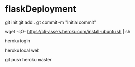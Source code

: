 # flaskDeployment


git init
git add .
git commit -m "Initial commit"


wget -qO- https://cli-assets.heroku.com/install-ubuntu.sh | sh

heroku login

heroku local web

git push heroku master

